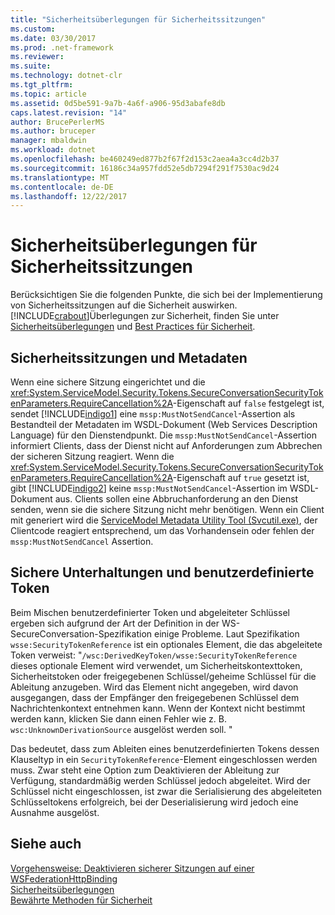 ```yaml
---
title: "Sicherheitsüberlegungen für Sicherheitssitzungen"
ms.custom: 
ms.date: 03/30/2017
ms.prod: .net-framework
ms.reviewer: 
ms.suite: 
ms.technology: dotnet-clr
ms.tgt_pltfrm: 
ms.topic: article
ms.assetid: 0d5be591-9a7b-4a6f-a906-95d3abafe8db
caps.latest.revision: "14"
author: BrucePerlerMS
ms.author: bruceper
manager: mbaldwin
ms.workload: dotnet
ms.openlocfilehash: be460249ed877b2f67f2d153c2aea4a3cc4d2b37
ms.sourcegitcommit: 16186c34a957fdd52e5db7294f291f7530ac9d24
ms.translationtype: MT
ms.contentlocale: de-DE
ms.lasthandoff: 12/22/2017
---
```

# <a name="security-considerations-for-secure-sessions"></a>Sicherheitsüberlegungen für Sicherheitssitzungen
Berücksichtigen Sie die folgenden Punkte, die sich bei der Implementierung von Sicherheitssitzungen auf die Sicherheit auswirken. [!INCLUDE[crabout](../../../../includes/crabout-md.md)]Überlegungen zur Sicherheit, finden Sie unter [Sicherheitsüberlegungen](../../../../docs/framework/wcf/feature-details/security-considerations-in-wcf.md) und [Best Practices für Sicherheit](../../../../docs/framework/wcf/feature-details/best-practices-for-security-in-wcf.md).  
  
## <a name="secure-sessions-and-metadata"></a>Sicherheitssitzungen und Metadaten  
 Wenn eine sichere Sitzung eingerichtet und die <xref:System.ServiceModel.Security.Tokens.SecureConversationSecurityTokenParameters.RequireCancellation%2A>-Eigenschaft auf `false` festgelegt ist, sendet [!INCLUDE[indigo1](../../../../includes/indigo1-md.md)] eine `mssp:MustNotSendCancel`-Assertion als Bestandteil der Metadaten im WSDL-Dokument (Web Services Description Language) für den Dienstendpunkt. Die `mssp:MustNotSendCancel`-Assertion informiert Clients, dass der Dienst nicht auf Anforderungen zum Abbrechen der sicheren Sitzung reagiert. Wenn die <xref:System.ServiceModel.Security.Tokens.SecureConversationSecurityTokenParameters.RequireCancellation%2A>-Eigenschaft auf `true` gesetzt ist, gibt [!INCLUDE[indigo2](../../../../includes/indigo2-md.md)] keine `mssp:MustNotSendCancel`-Assertion im WSDL-Dokument aus. Clients sollen eine Abbruchanforderung an den Dienst senden, wenn sie die sichere Sitzung nicht mehr benötigen. Wenn ein Client mit generiert wird die [ServiceModel Metadata Utility Tool (Svcutil.exe)](../../../../docs/framework/wcf/servicemodel-metadata-utility-tool-svcutil-exe.md), der Clientcode reagiert entsprechend, um das Vorhandensein oder fehlen der `mssp:MustNotSendCancel` Assertion.  
  
## <a name="secure-conversations-and-custom-tokens"></a>Sichere Unterhaltungen und benutzerdefinierte Token  
 Beim Mischen benutzerdefinierter Token und abgeleiteter Schlüssel ergeben sich aufgrund der Art der Definition in der WS-SecureConversation-Spezifikation einige Probleme. Laut Spezifikation `wsse:SecurityTokenReference` ist ein optionales Element, die das abgeleitete Token verweist: "`/wsc:DerivedKeyToken/wsse:SecurityTokenReference` dieses optionale Element wird verwendet, um Sicherheitskontexttoken, Sicherheitstoken oder freigegebenen Schlüssel/geheime Schlüssel für die Ableitung anzugeben. Wird das Element nicht angegeben, wird davon ausgegangen, dass der Empfänger den freigegebenen Schlüssel dem Nachrichtenkontext entnehmen kann. Wenn der Kontext nicht bestimmt werden kann, klicken Sie dann einen Fehler wie z. B. `wsc:UnknownDerivationSource` ausgelöst werden soll. "  
  
 Das bedeutet, dass zum Ableiten eines benutzerdefinierten Tokens dessen Klauseltyp in ein `SecurityTokenReference`-Element eingeschlossen werden muss. Zwar steht eine Option zum Deaktivieren der Ableitung zur Verfügung, standardmäßig werden Schlüssel jedoch abgeleitet. Wird der Schlüssel nicht eingeschlossen, ist zwar die Serialisierung des abgeleiteten Schlüsseltokens erfolgreich, bei der Deserialisierung wird jedoch eine Ausnahme ausgelöst.  
  
## <a name="see-also"></a>Siehe auch  
 [Vorgehensweise: Deaktivieren sicherer Sitzungen auf einer WSFederationHttpBinding](../../../../docs/framework/wcf/feature-details/how-to-disable-secure-sessions-on-a-wsfederationhttpbinding.md)  
 [Sicherheitsüberlegungen](../../../../docs/framework/wcf/feature-details/security-considerations-in-wcf.md)  
 [Bewährte Methoden für Sicherheit](../../../../docs/framework/wcf/feature-details/best-practices-for-security-in-wcf.md)
